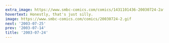 ```yaml
---
extra_image: https://www.smbc-comics.com/comics/1431101436-20030724-2after.png
hovertext: Honestly, that's just silly.
image: https://www.smbc-comics.com/comics/20030724-2.gif
next: '2003-07-25'
prev: '2003-07-14'
title: '2003-07-24'
---
```

